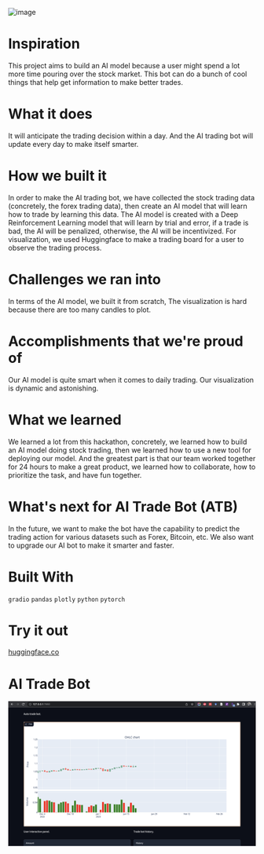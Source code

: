 ![image](https://user-images.githubusercontent.com/87910852/218327715-049daf69-ea5b-4387-88aa-4e6c817a3310.png)

# Inspiration
This project aims to build an AI model because a user might spend a lot more time pouring over the stock market. This bot can do a bunch of cool things that help get information to make better trades.

# What it does
It will anticipate the trading decision within a day. And the AI trading bot will update every day to make itself smarter.

# How we built it
In order to make the AI trading bot, we have collected the stock trading data (concretely, the forex trading data), then create an AI model that will learn how to trade by learning this data. The AI model is created with a Deep Reinforcement Learning model that will learn by trial and error, if a trade is bad, the AI will be penalized, otherwise, the AI will be incentivized. For visualization, we used Huggingface to make a trading board for a user to observe the trading process.

# Challenges we ran into
In terms of the AI model, we built it from scratch, The visualization is hard because there are too many candles to plot.

# Accomplishments that we're proud of
Our AI model is quite smart when it comes to daily trading. Our visualization is dynamic and astonishing.

# What we learned
We learned a lot from this hackathon, concretely, we learned how to build an AI model doing stock trading, then we learned how to use a new tool for deploying our model. And the greatest part is that our team worked together for 24 hours to make a great product, we learned how to collaborate, how to prioritize the task, and have fun together.

# What's next for AI Trade Bot (ATB)
In the future, we want to make the bot have the capability to predict the trading action for various datasets such as Forex, Bitcoin, etc. We also want to upgrade our AI bot to make it smarter and faster.

# Built With
`gradio` `pandas` `plotly` `python` `pytorch`
# Try it out
[huggingface.co](https://huggingface.co/spaces/ATB/AI-trade-bot-demo)

# AI Trade Bot

![Image](https://github.com/ngthanhtin/AI_Trade_Bot/blob/master/image.png?raw=true)



